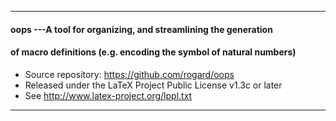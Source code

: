 ----------------------------------------------------------------
#### oops ---A tool for organizing, and streamlining the generation
#### of macro definitions (e.g. encoding the symbol of natural numbers)
- Source repository: https://github.com/rogard/oops
- Released under the LaTeX Project Public License v1.3c or later
- See http://www.latex-project.org/lppl.txt
----------------------------------------------------------------


